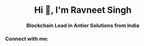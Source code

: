 <h1 align="center">Hi 👋, I'm Ravneet Singh</h1>
<h3 align="center">Blockchain Lead in Antier Solutions from India</h3>

<h3 align="left">Connect with me:</h3>
<p align="left">
</p>
